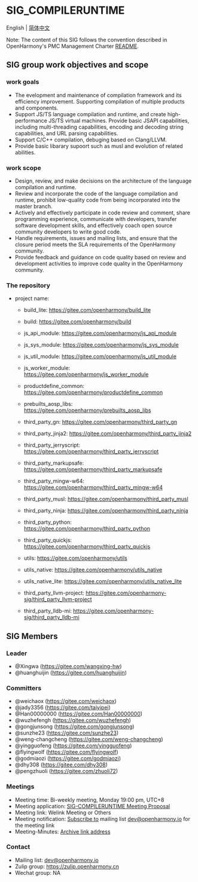 # SIG_COMPILERUNTIME
 English | [简体中文](./sig_compileruntime_cn.md)
 
 Note: The content of this SIG follows the convention described in OpenHarmony's PMC Management Charter [README](/zh/pmc.md).

## SIG group work objectives and scope

### work goals

- The evelopment and maintenance of compilation framework and its efficiency improvement. Supporting compilation of multiple products and components.
- Support JS/TS language compilation and runtime, and create high-performance JS/TS virtual machines. Provide basic JSAPI capabilities, including multi-threading capabilities, encoding and decoding string capabilities, and URL parsing capabilities.
- Support C/C++ compilation, debuging based on Clang/LLVM.
- Provide basic libarary supoort such as musl and evolution of related abilities.

### work scope
- Design, review, and make decisions on the architecture of the language compilation and runtime.
- Review and incorporate the code of the language compilation and runtime, prohibit low-quality code from being incorporated into the master branch.
- Actively and effectively participate in code review and comment, share programming experience, communicate with developers, transfer software development skills, and effectively coach open source community developers to write good code.
- Handle requirements, issues and mailing lists, and ensure that the closure period meets the SLA requirements of the OpenHarmony community.
- Provide feedback and guidance on code quality based on review and development activities to improve code quality in the OpenHarmony community.

### The repository 
- project name:
  - build_lite: https://gitee.com/openharmony/build_lite
  - build: https://gitee.com/openharmony/build
  - js_api_module: https://gitee.com/openharmony/js_api_module
  - js_sys_module: https://gitee.com/openharmony/js_sys_module
  - js_util_module: https://gitee.com/openharmony/js_util_module
  - js_worker_module: https://gitee.com/openharmony/js_worker_module
  - productdefine_common: https://gitee.com/openharmony/productdefine_common
  - prebuilts_aosp_libs: https://gitee.com/openharmony/prebuilts_aosp_libs
  - third_party_gn: https://gitee.com/openharmony/third_party_gn
  - third_party_jinja2: https://gitee.com/openharmony/third_party_jinja2
  - third_party_jerryscript: https://gitee.com/openharmony/third_party_jerryscript
  - third_party_markupsafe: https://gitee.com/openharmony/third_party_markupsafe
  - third_party_mingw-w64: https://gitee.com/openharmony/third_party_mingw-w64
  - third_party_musl: https://gitee.com/openharmony/third_party_musl
  - third_party_ninja: https://gitee.com/openharmony/third_party_ninja
  - third_party_python: https://gitee.com/openharmony/third_party_python
  - third_party_quickjs: https://gitee.com/openharmony/third_party_quickjs
  - utils: https://gitee.com/openharmony/utils
  - utils_native: https://gitee.com/openharmony/utils_native
  - utils_native_lite: https://gitee.com/openharmony/utils_native_lite

  - third_party_llvm-project: https://gitee.com/openharmony-sig/third_party_llvm-project
  - third_party_lldb-mi: https://gitee.com/openharmony-sig/third_party_lldb-mi

## SIG Members

### Leader
- @Xingwa (https://gitee.com/wangxing-hw)
- @huanghuijin (https://gitee.com/huanghuijin)

### Committers
- @weichaox (https://gitee.com/weichaox)
- @jady3356 (https://gitee.com/taiyipei)
- @Han00000000 (https://gitee.com/Han00000000)
- @wuzhefengh (https://gitee.com/wuzhefengh)
- @gongjunsong (https://gitee.com/gongjunsong)
- @sunzhe23 (https://gitee.com/sunzhe23)
- @weng-changcheng (https://gitee.com/weng-changcheng)
- @yingguofeng (https://gitee.com/yingguofeng)
- @flyingwolf (https://gitee.com/flyingwolf)
- @godmiaozi (https://gitee.com/godmiaozi)
- @dhy308 (https://gitee.com/dhy308)
- @pengzhuoli (https://gitee.com/zhuoli72)

 ### Meetings
 - Meeting time: Bi-weekly meeting, Monday 19:00 pm, UTC+8
 - Meeting application: [SIG-COMPILERUNTIME Meeting Proposal](https://shimo.im/sheets/cHkjRvDJQtt638y3/MODOC)
 - Meeting link: Welink Meeting or Others
 - Meeting notification: [Subscribe to](https://lists.openatom.io/postorius/lists/dev.openharmony.io) mailing list dev@openharmony.io for the meeting link
 - Meeting-Minutes: [Archive link address](https://gitee.com/openharmony-sig/sig-content)
 
 ### Contact
 
 - Mailing list: dev@openharmony.io
 - Zulip group: https://zulip.openharmony.cn
 - Wechat group: NA
